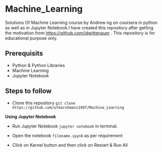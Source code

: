 # Machine_Learning
Solutions Of Machine Learning course by Andrew ng on coursera in python as well as in Jupyter Notebook.I have created this repository after getting the motivation from https://github.com/jdwittenauer . This repository is for educational purpose only.
## Prerequisits
 * Python & Python Libraries
 * Machine Learning
 * Jupyter Notebook
## Steps to follow
* Clone this repository `git clone https://github.com/utkarshmani1997/Machine_Learning`

 **Using Jupyter Notebook**
  
   * Run Jupyter Notebook `jupyter notebook` in terminal.
  
   * Open the notebook  `filename.ipynb` as per requirement
  
   * Click on Kernel button and then click on Restart & Run All  
